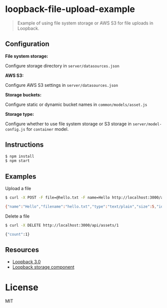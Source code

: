# loopback-file-upload-example

> Example of using file system storage or AWS S3 for file uploads in Loopback.

## Configuration

**File system storage:**

Configure storage directory in `server/datasources.json`

**AWS S3:**

Configure AWS S3 settings in `server/datasources.json`

**Storage buckets:**

Configure static or dynamic bucket names in `common/models/asset.js`

**Storage type:**

Configure whether to use file system storage or S3 storage in `server/model-config.js` for `container` model.

## Instructions

```bash
$ npm install
$ npm start
```

## Examples

Upload a file

```bash
$ curl -X POST -F file=@hello.txt -F name=Hello http://localhost:3000/api/assets/upload

{"name":"Hello","filename":"hello.txt","type":"text/plain","size":5,"id":1}
```

Delete a file

```bash
$ curl -X DELETE http://localhost:3000/api/assets/1

{"count":1}
```

## Resources

- [Loopback 3.0](http://loopback.io/doc/en/lb3/)
- [Loopback storage component](https://loopback.io/doc/en/lb3/Storage-component.html)

# License

MIT